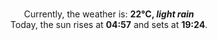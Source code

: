 <p  align="center"><br/>Currently, the weather is: <b> 22°C, <i>light rain</i></b></br>Today, the sun rises at <b>04:57</b> and sets at <b>19:24</b>.</p>